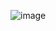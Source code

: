 
![image](https://user-images.githubusercontent.com/87514488/129760767-566c5f7e-78ba-4403-8c7d-2cb812f2f37b.png)
